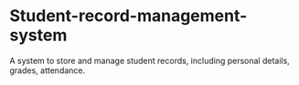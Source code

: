 # Student-record-management-system
A system to store and manage student records, including personal details, grades, attendance.
